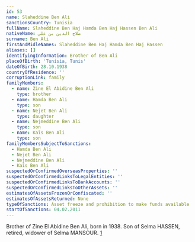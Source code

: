 ```yaml
---
id: 53
name: Slaheddine Ben Ali
sanctionsCountry: Tunisia
fullName: Slaheddine Ben Haj Hamda Ben Haj Hassen Ben Ali
nativeName: صلاح الدين بن علي
surname: Ben Ali
firstAndMidleNames: Slaheddine Ben Haj Hamda Ben Haj Hassen
aliases: []
identifyingInformation: Brother of Ben Ali
placeOfBirth: 'Tunisia, Tunis'
dateOfBirth: 28.10.1938
countryOfResidence: ''
corruptionLink: family
familyMembers:
  - name: Zine El Abidine Ben Ali
    type: brother
  - name: Hamda Ben Ali
    type: son
  - name: Nejet Ben Ali
    type: daughter
  - name: Nejmeddine Ben Ali
    type: son
  - name: Kaïs Ben Ali
    type: son
familyMembersSubjectToSanctions:
  - Hamda Ben Ali
  - Nejet Ben Ali
  - Nejmeddine Ben Ali
  - Kaïs Ben Ali
suspectedOrConfirmedOverseasProperties: ''
suspectedOrConfirmedLinksToLegalEntities: ''
suspectedOrConfirmedLinksToBankAccounts: ''
suspectedOrConfirmedLinksToOtherAssets: ''
estimatesOfAssetsFrozenOrConfiscated: ''
estimatesOfAssetsReturned: None
typeOfSanctions: Asset freeze and prohibition to make funds available
startOfSanctions: 04.02.2011
---
```

Brother of Zine El Abidine Ben Ali, born in 1938. Son of Selma HASSEN, retired, 
widower of Selma MANSOUR. 
[1](https://eur-lex.europa.eu/legal-content/EN/TXT/?uri=CELEX:02011D0072-20170128)
